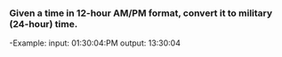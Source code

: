 ### Given a time in 12-hour AM/PM format, convert it to military (24-hour) time.
-Example:
input: 01:30:04:PM
output: 13:30:04

